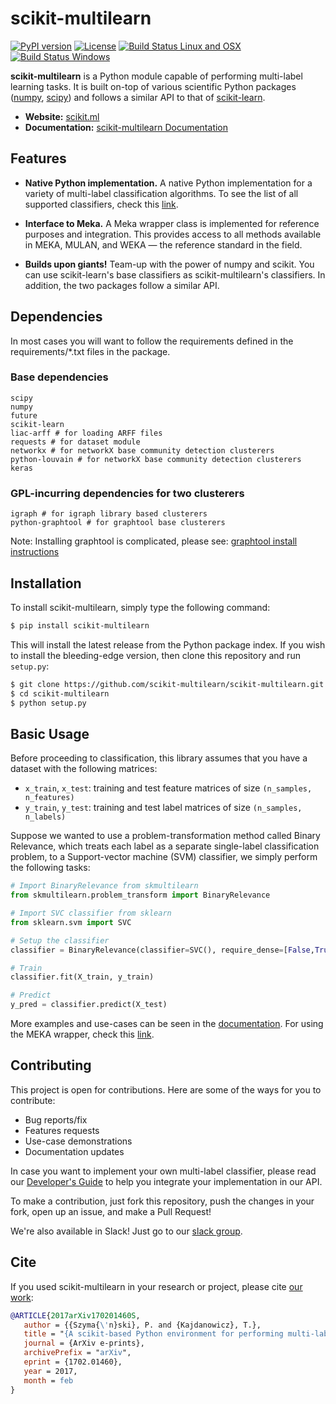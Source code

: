 # scikit-multilearn

[![PyPI version](https://badge.fury.io/py/scikit-multilearn.svg)](https://badge.fury.io/py/scikit-multilearn)
[![License](https://img.shields.io/badge/License-BSD%202--Clause-orange.svg)](https://opensource.org/licenses/BSD-2-Clause)
[![Build Status Linux and OSX](https://travis-ci.org/scikit-multilearn/scikit-multilearn.svg?branch=master)](https://travis-ci.org/scikit-multilearn/scikit-multilearn)
[![Build Status Windows](https://ci.appveyor.com/api/projects/status/vd4k18u1lp5btaql/branch/master?svg=true)](https://ci.appveyor.com/project/niedakh/scikit-multilearn/branch/master)

__scikit-multilearn__ is a Python module capable of performing multi-label
learning tasks. It is built on-top of various scientific Python packages
([numpy](http://www.numpy.org/), [scipy](https://www.scipy.org/)) and
follows a similar API to that of [scikit-learn](http://scikit-learn.org/).

- __Website:__ [scikit.ml](http://scikit.ml)
- __Documentation:__ [scikit-multilearn Documentation](http://scikit.ml/api/skmultilearn.html)


## Features

- __Native Python implementation.__ A native Python implementation for a variety of multi-label classification algorithms. To see the list of all supported classifiers, check this [link](http://scikit.ml/#classifiers).

- __Interface to Meka.__ A Meka wrapper class is implemented for reference purposes and integration. This provides access to all methods available in MEKA, MULAN, and WEKA &mdash; the reference standard in the field.

- __Builds upon giants!__ Team-up with the power of numpy and scikit. You can use scikit-learn's base classifiers as scikit-multilearn's classifiers. In addition, the two packages follow a similar API.

## Dependencies

In most cases you will want to follow the requirements defined in the requirements/*.txt files in the package. 

### Base dependencies
```
scipy
numpy
future
scikit-learn
liac-arff # for loading ARFF files
requests # for dataset module
networkx # for networkX base community detection clusterers
python-louvain # for networkX base community detection clusterers
keras
```

### GPL-incurring dependencies for two clusterers
```
igraph # for igraph library based clusterers
python-graphtool # for graphtool base clusterers
```

Note: Installing graphtool is complicated, please see: [graphtool install instructions](https://git.skewed.de/count0/graph-tool/wikis/installation-instructions)

## Installation

To install scikit-multilearn, simply type the following command:

```bash
$ pip install scikit-multilearn
```

This will install the latest release from the Python package index. If you
wish to install the bleeding-edge version, then clone this repository and
run `setup.py`:

```bash
$ git clone https://github.com/scikit-multilearn/scikit-multilearn.git
$ cd scikit-multilearn
$ python setup.py
```

## Basic Usage

Before proceeding to classification,  this library assumes that you have
a dataset with the following matrices:

- `x_train`, `x_test`: training and test feature matrices of size `(n_samples, n_features)`
- `y_train`, `y_test`: training and test label matrices of size `(n_samples, n_labels)`

Suppose we wanted to use a problem-transformation method called Binary
Relevance, which treats each label as a separate single-label classification
problem, to a Support-vector machine (SVM) classifier, we simply perform
the following tasks:

```python
# Import BinaryRelevance from skmultilearn
from skmultilearn.problem_transform import BinaryRelevance

# Import SVC classifier from sklearn
from sklearn.svm import SVC

# Setup the classifier
classifier = BinaryRelevance(classifier=SVC(), require_dense=[False,True])

# Train
classifier.fit(X_train, y_train)

# Predict
y_pred = classifier.predict(X_test)
```

More examples and use-cases can be seen in the 
[documentation](http://scikit.ml/api/classify.html). For using the MEKA
wrapper, check this [link](http://scikit.ml/api/meka.html#mekawrapper).

## Contributing

This project is open for contributions. Here are some of the ways for
you to contribute:

- Bug reports/fix
- Features requests
- Use-case demonstrations
- Documentation updates

In case you want to implement your own multi-label classifier, please 
read our [Developer's Guide](http://scikit.ml/api/base.html) to help
you integrate your implementation in our API.

To make a contribution, just fork this repository, push the changes
in your fork, open up an issue, and make a Pull Request!

We're also available in Slack! Just go to our [slack group](https://scikit-ml.slack.com/).

## Cite

If you used scikit-multilearn in your research or project, please
cite [our work](https://arxiv.org/abs/1702.01460):

```bibtex
@ARTICLE{2017arXiv170201460S,
   author = {{Szyma{\'n}ski}, P. and {Kajdanowicz}, T.},
   title = "{A scikit-based Python environment for performing multi-label classification}",
   journal = {ArXiv e-prints},
   archivePrefix = "arXiv",
   eprint = {1702.01460},
   year = 2017,
   month = feb
}
```
